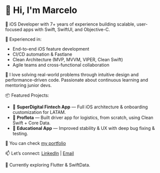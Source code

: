 # 👋 Hi, I'm Marcelo

🚀 iOS Developer with 7+ years of experience building scalable, user-focused apps with Swift, SwiftUI, and Objective-C.

🔧 Experienced in:
- End-to-end iOS feature development
- CI/CD automation & Fastlane
- Clean Architecture (MVP, MVVM, VIPER, Clean Swift)
- Agile teams and cross-functional collaboration

🎯 I love solving real-world problems through intuitive design and performance-driven code. Passionate about continuous learning and mentoring junior devs.

📦 Featured Projects:
- 🏦 **SuperDigital Fintech App** — Full iOS architecture & onboarding customization for LATAM.
- 🚛 **Proflota** — Built driver app for logistics, from scratch, using Clean Swift + Core Data.
- 🏫 **Educational App** — Improved stability & UX with deep bug fixing & testing.

💼 You can check [my portfolio](https://marcelomogrovejo.gitlab.io/my-ios-portfolio/)

📫 Let’s connect: [LinkedIn](https://www.linkedin.com/in/marcelo-mogrovejo/) | [Email](mailto:marcelomogrovejo@gmail.com)

🌱 Currently exploring Flutter & SwiftData.
